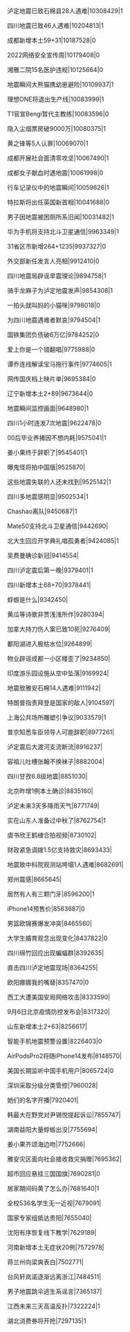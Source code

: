 泸定地震已致石棉县28人遇难|10308429|1

四川地震已致46人遇难|10204813|1

成都新增本土59+31|10187528|0

2022网络安全宣传周|10179408|0

湘雅二院15名医护违规|10125664|0

地震瞬间大熊猫携幼崽避险|10109937|1

理想ONE将退出生产线|10083999|1

T1官宣Bengi暂代主教练|10083596|0

隐入尘烟票房破9000万|10080375|1

黄之锋等5人认罪|10069070|1

成都开展社会面清零攻坚|10067490|1

成都女子献血时遇地震|10061998|0

行车记录仪中的地震瞬间|10059626|1

特拉斯将出任英国新首相|10041688|0

男子因地震被困厕所系旧闻|10031482|1

华为手机将支持北斗卫星通信|9963349|1

31省区市新增264+1235|9937327|0

外交部新任发言人亮相|9912410|0

四川地震局辟谣旱震理论|9894758|1

骑手龙麻子为泸定地震发声|9854308|1

一拍头就叫妈的小猫咪|9798018|0

为四川地震遇难者默哀|9794504|1

国铁集团负债破6万亿|9784252|0

爱上你是一个错翻唱|9775988|0

谭乔连线解读宝马拖行事件|9774605|1

网传国庆档上映片单|9695384|0

辽宁新增本土2+89|9673644|0

地震瞬间监控画面|9648980|1

四川1小时连发7次地震|9622478|0

00后毕业养猪因不想内耗|9575041|1

姜小果终于辞职了|9545401|1

曝鬼怪将拍中国版|9525870|

这些地震失联的人还未找到|9525142|1

四川多地震感明显|9502534|1

Chashao离队|9450687|1

Mate50支持北斗卫星通信|9442690|

北大生回应开学典礼唱孤勇者|9424085|1

吴费曼确诊新冠|9414554|

四川泸定震后第一晚|9379401|1

四川新增本土68+70|9378441|

蜉蝣是什么|9342450|

黄瓜等诗歌非贾浅浅所作|9280394|

加拿大持刀伤人案已致10死|9276409|

鄱阳湖进入极枯水位|9264899|

物业辟谣成都一小区楼歪了|9234850|

印度游乐园设施从空中坠落|9169924|

地震致雅安石棉14人遇难|9111942|

特朗普指责拜登是国家的敌人|9104597|

上海公共场所雕塑引争议|9033579|1

普京知悉车臣领导人可能辞职|8977261|

泸定震后大渡河支流断流|8916237|

容祖儿吐槽张翰不换袜子|8882004|

四川甘孜6.8级地震|8851030|

北京昨增1例本土确诊|8835160|

泸定未来3天多降雨天气|8771749|

实在山东人准备过中秋了|8762754|1

虞书欣王鹤棣合拍视频|8730102|

财政紧急调拨1.5亿支持救灾|8693433|

地震致中科院观测站垮塌1人遇难|8682691|

郑州震感|8665645|

居然有人有三颗门牙|8596200|1

iPhone14预售价|8563687|0

男篮欧锦赛爆发冲突|8465560|

大学生婚育观念出现变化|8437822|0

四川绵竹回应出现蝙蝠群|8392635|

直击四川泸定地震现场|8364255|

欧阳娜娜我的嘴替|8357470|0

西工大遭美国安局网络攻击|8333590|

9月6日北京疫情防控发布会|8317320|

山东新增本土2+63|8256617|

智能手机地震预警设置|8226403|0

AirPodsPro2将随iPhone14发布|8148570|

美国长期监听中国手机用户|8065724|0

深圳采取分级分类管控|7960028|

她们的名字开播|7920401|

韩最大在野党对尹锡悦提起诉讼|7855747|

湖南益阳大量蜉蝣出没|7755694|

姜小果齐颂海边吻|7752666|

雅安灾区面向社会接收救灾捐赠|7695362|

超市回应悬挂三国国旗|7690281|0

居家期间码黄了怎么办|7681640|1

全校536名学生无一近视|7679091|

国家专家组抵达贵阳|7655040|

沈阳有序恢复线下教学|7629189|

河南新增本土无症状20例|7572978|

蒋兰州向梁爽表白|7502771|

台风轩岚诺逐渐远离浙江|7484511|

男子地震跳伞逃生系谣言|7365137|

江西未来三天高温反扑|7322224|1

湖北消费券将开抢|7297135|1

